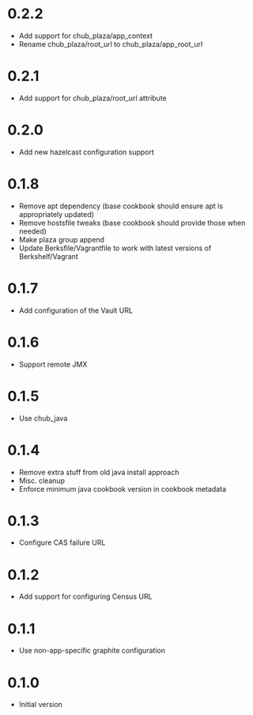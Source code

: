 # 0.2.2
* Add support for chub_plaza/app_context
* Rename chub_plaza/root_url to chub_plaza/app_root_url

# 0.2.1
* Add support for chub_plaza/root_url attribute

# 0.2.0
* Add new hazelcast configuration support

# 0.1.8
* Remove apt dependency (base cookbook should ensure apt is appropriately updated)
* Remove hostsfile tweaks (base cookbook should provide those when needed)
* Make plaza group append
* Update Berksfile/Vagrantfile to work with latest versions of Berkshelf/Vagrant

# 0.1.7
* Add configuration of the Vault URL

# 0.1.6
* Support remote JMX

# 0.1.5
* Use chub_java

# 0.1.4

* Remove extra stuff from old java install approach
* Misc. cleanup
* Enforce minimum java cookbook version in cookbook metadata

# 0.1.3

* Configure CAS failure URL

# 0.1.2

* Add support for configuring Census URL

# 0.1.1

* Use non-app-specific graphite configuration

# 0.1.0

* Initial version
